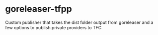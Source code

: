 # goreleaser-tfpp
Custom publisher that takes the dist folder output from goreleaser and a few options to publish private providers to TFC
